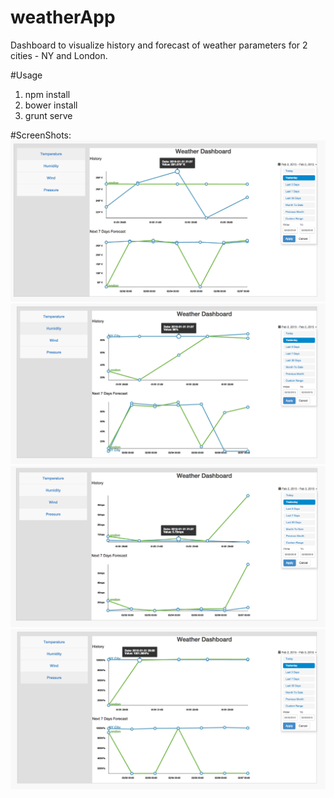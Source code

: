 # weatherApp
Dashboard to visualize history and forecast of weather parameters for 2 cities - NY and London.

#Usage
1. npm install
2. bower install
3. grunt serve

#ScreenShots:
![Screenshot1](/images/ScreenShot1.png?raw=true "Screenshot 1")
![Screenshot2](/images/ScreenShot2.png?raw=true "Screenshot 2")
![Screenshot3](/images/ScreenShot3.png?raw=true "Screenshot 3")
![Screenshot4](/images/ScreenShot4.png?raw=true "Screenshot 4")

